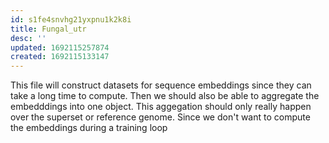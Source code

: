 ```yaml
---
id: s1fe4snvhg21yxpnu1k2k8i
title: Fungal_utr
desc: ''
updated: 1692115257874
created: 1692115133147
---
```

This file will construct datasets for sequence embeddings since they can take a long time to compute. Then we should also be able to aggregate the embedddings into one object. This aggegation should only really happen over the superset or reference genome. Since we don't want to compute the embeddings during a training loop